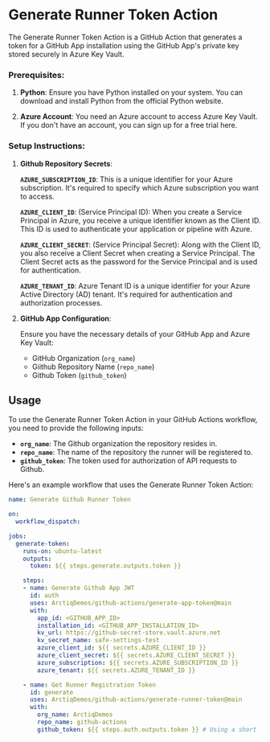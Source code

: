 # Generate Runner Token Action

The Generate Runner Token Action is a GitHub Action that generates a token for a GitHub App installation using the GitHub App's private key stored securely in Azure Key Vault.

### Prerequisites:

1.  **Python**: Ensure you have Python installed on your system. You can download and install Python from the official Python website.
    
2.  **Azure Account**: You need an Azure account to access Azure Key Vault. If you don't have an account, you can sign up for a free trial here.
    

### Setup Instructions:
    
1.  **Github Repository Secrets**:
    
    **`AZURE_SUBSCRIPTION_ID`**: This is a unique identifier for your Azure subscription. It's required to specify which Azure subscription you want to access.

    **`AZURE_CLIENT_ID`**: (Service Principal ID): When you create a Service Principal in Azure, you receive a unique identifier known as the Client ID. This ID is used to authenticate your application or pipeline with Azure.

    **`AZURE_CLIENT_SECRET`**: (Service Principal Secret): Along with the Client ID, you also receive a Client Secret when creating a Service Principal. The Client Secret acts as the password for the Service Principal and is used for authentication.

    **`AZURE_TENANT_ID`**: Azure Tenant ID is a unique identifier for your Azure Active Directory (AD) tenant. It's required for authentication and authorization processes.

2.  **GitHub App Configuration**:
    
    Ensure you have the necessary details of your GitHub App and Azure Key Vault:
    
    *   GitHub Organization (`org_name`)
    *   Giithub Repository Name (`repo_name`)
    *   Github Token (`github_token`)

## Usage

To use the Generate Runner Token Action in your GitHub Actions workflow, you need to provide the following inputs:

- **`org_name`**: The Github organization the repository resides in.
- **`repo_name`**: The name of the repository the runner will be registered to.
- **`github_token`**: The token used for authorization of API requests to Github.

Here's an example workflow that uses the Generate Runner Token Action:

```yaml
name: Generate Github Runner Token

on:
  workflow_dispatch:

jobs:
  generate-token:
    runs-on: ubuntu-latest
    outputs:
      token: ${{ steps.generate.outputs.token }}

    steps:
    - name: Generate Github App JWT
      id: auth
      uses: ArctiqDemos/github-actions/generate-app-token@main
      with:
        app_id: <GITHUB_APP_ID>
        installation_id: <GITHUB_APP_INSTALLATION_ID>
        kv_url: https://github-secret-store.vault.azure.net
        kv_secret_name: safe-settings-test
        azure_client_id: ${{ secrets.AZURE_CLIENT_ID }}
        azure_client_secret: ${{ secrets.AZURE_CLIENT_SECRET }}
        azure_subscription: ${{ secrets.AZURE_SUBSCRIPTION_ID }}
        azure_tenant: ${{ secrets.AZURE_TENANT_ID }}

    - name: Get Runner Registration Token
      id: generate
      uses: ArctiqDemos/github-actions/generate-runner-token@main
      with:
        org_name: ArctiqDemos
        repo_name: github-actions
        github_token: ${{ steps.auth.outputs.token }} # Using a short lived JWT token that was generated in the first step.
```

